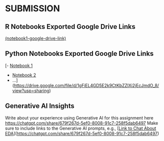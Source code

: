# SUBMISSION

## R Notebooks Exported Google Drive Links

[(notebook1-google-drive-link)](https://drive.google.com/file/d/1u34vGFEPIFUklQTKYpFxX63d3JZO2s3h/view?usp=sharing)

## Python Notebooks Exported Google Drive Links

[- [Notebook 1](notebook1-google-drive-link)
- [Notebook 2](notebook2-google-drive-link)
- ...](https://drive.google.com/file/d/1gFiEL4GD5E2k9CtKbZZlXi2jEcJmdO_8/view?usp=sharing)

## Generative AI Insights

Write about your experience using Generative AI for this assignment here
https://chatgpt.com/share/679f267d-5ef0-8008-91c7-258f5dab6497
Make sure to include links to the Generative AI prompts, e.g., [[Link to Chat About EDA](https://link-to-chat1)](https://chatgpt.com/share/679f267d-5ef0-8008-91c7-258f5dab6497)
